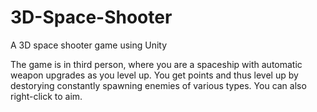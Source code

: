 # 3D-Space-Shooter
A 3D space shooter game using Unity

The game is in third person, where you are a spaceship with automatic weapon upgrades as you level up. You get points and thus level 
up by destorying constantly spawning enemies of various types. You can also right-click to aim. 
